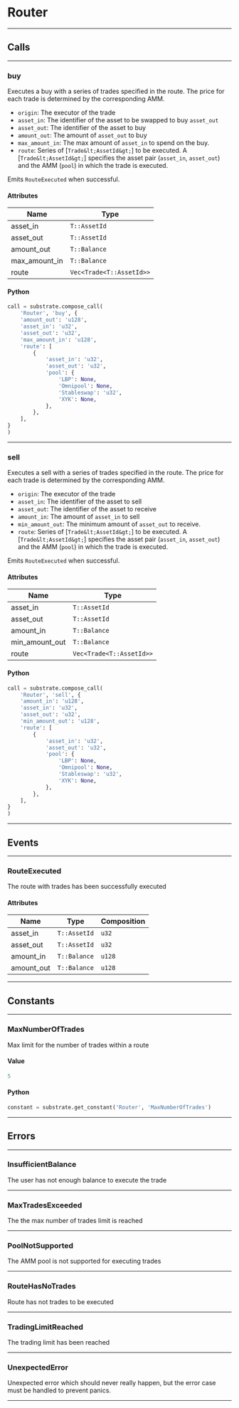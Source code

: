 
# Router

---------
## Calls

---------
### buy
Executes a buy with a series of trades specified in the route.
The price for each trade is determined by the corresponding AMM.

- `origin`: The executor of the trade
- `asset_in`: The identifier of the asset to be swapped to buy `asset_out`
- `asset_out`: The identifier of the asset to buy
- `amount_out`: The amount of `asset_out` to buy
- `max_amount_in`: The max amount of `asset_in` to spend on the buy.
- `route`: Series of [`Trade&lt;AssetId&gt;`] to be executed. A [`Trade&lt;AssetId&gt;`] specifies the asset pair (`asset_in`, `asset_out`) and the AMM (`pool`) in which the trade is executed.

Emits `RouteExecuted` when successful.
#### Attributes
| Name | Type |
| -------- | -------- | 
| asset_in | `T::AssetId` | 
| asset_out | `T::AssetId` | 
| amount_out | `T::Balance` | 
| max_amount_in | `T::Balance` | 
| route | `Vec<Trade<T::AssetId>>` | 

#### Python
```python
call = substrate.compose_call(
    'Router', 'buy', {
    'amount_out': 'u128',
    'asset_in': 'u32',
    'asset_out': 'u32',
    'max_amount_in': 'u128',
    'route': [
        {
            'asset_in': 'u32',
            'asset_out': 'u32',
            'pool': {
                'LBP': None,
                'Omnipool': None,
                'Stableswap': 'u32',
                'XYK': None,
            },
        },
    ],
}
)
```

---------
### sell
Executes a sell with a series of trades specified in the route.
The price for each trade is determined by the corresponding AMM.

- `origin`: The executor of the trade
- `asset_in`: The identifier of the asset to sell
- `asset_out`: The identifier of the asset to receive
- `amount_in`: The amount of `asset_in` to sell
- `min_amount_out`: The minimum amount of `asset_out` to receive.
- `route`: Series of [`Trade&lt;AssetId&gt;`] to be executed. A [`Trade&lt;AssetId&gt;`] specifies the asset pair (`asset_in`, `asset_out`) and the AMM (`pool`) in which the trade is executed.

Emits `RouteExecuted` when successful.
#### Attributes
| Name | Type |
| -------- | -------- | 
| asset_in | `T::AssetId` | 
| asset_out | `T::AssetId` | 
| amount_in | `T::Balance` | 
| min_amount_out | `T::Balance` | 
| route | `Vec<Trade<T::AssetId>>` | 

#### Python
```python
call = substrate.compose_call(
    'Router', 'sell', {
    'amount_in': 'u128',
    'asset_in': 'u32',
    'asset_out': 'u32',
    'min_amount_out': 'u128',
    'route': [
        {
            'asset_in': 'u32',
            'asset_out': 'u32',
            'pool': {
                'LBP': None,
                'Omnipool': None,
                'Stableswap': 'u32',
                'XYK': None,
            },
        },
    ],
}
)
```

---------
## Events

---------
### RouteExecuted
The route with trades has been successfully executed
#### Attributes
| Name | Type | Composition
| -------- | -------- | -------- |
| asset_in | `T::AssetId` | ```u32```
| asset_out | `T::AssetId` | ```u32```
| amount_in | `T::Balance` | ```u128```
| amount_out | `T::Balance` | ```u128```

---------
## Constants

---------
### MaxNumberOfTrades
 Max limit for the number of trades within a route
#### Value
```python
5
```
#### Python
```python
constant = substrate.get_constant('Router', 'MaxNumberOfTrades')
```
---------
## Errors

---------
### InsufficientBalance
The user has not enough balance to execute the trade

---------
### MaxTradesExceeded
The the max number of trades limit is reached

---------
### PoolNotSupported
The AMM pool is not supported for executing trades

---------
### RouteHasNoTrades
Route has not trades to be executed

---------
### TradingLimitReached
The trading limit has been reached

---------
### UnexpectedError
Unexpected error which should never really happen, but the error case must be handled to prevent panics.

---------